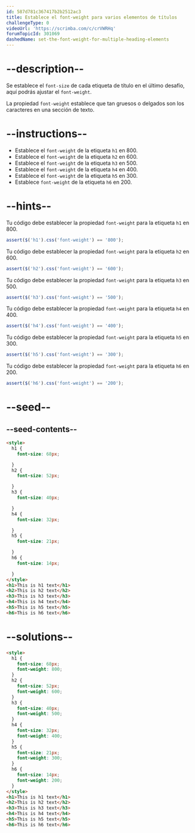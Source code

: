 ```yaml
---
id: 587d781c367417b2b2512ac3
title: Establece el font-weight para varios elementos de títulos
challengeType: 0
videoUrl: 'https://scrimba.com/c/crVWRHq'
forumTopicId: 301069
dashedName: set-the-font-weight-for-multiple-heading-elements
---
```


# --description--

Se establece el `font-size` de cada etiqueta de título en el último desafío, aquí podrás ajustar el `font-weight`.

La propiedad `font-weight` establece que tan gruesos o delgados son los caracteres en una sección de texto.

# --instructions--

<ul><li>Establece el <code>font-weight</code> de la etiqueta <code>h1</code> en 800.</li><li>Establece el <code>font-weight</code> de la etiqueta <code>h2</code> en 600.</li><li>Establece el <code>font-weight</code> de la etiqueta <code>h3</code> en 500.</li><li>Establece el <code>font-weight</code> de la etiqueta <code>h4</code> en 400.</li><li>Establece el <code>font-weight</code> de la etiqueta <code>h5</code> en 300.</li><li>Establece <code>font-weight</code> de la etiqueta <code>h6</code> en 200.</li></ul>

# --hints--

Tu código debe establecer la propiedad `font-weight` para la etiqueta `h1` en 800.

```js
assert($('h1').css('font-weight') == '800');
```

Tu código debe establecer la propiedad `font-weight` para la etiqueta `h2` en 600.

```js
assert($('h2').css('font-weight') == '600');
```

Tu código debe establecer la propiedad `font-weight` para la etiqueta `h3` en 500.

```js
assert($('h3').css('font-weight') == '500');
```

Tu código debe establecer la propiedad `font-weight` para la etiqueta `h4` en 400.

```js
assert($('h4').css('font-weight') == '400');
```

Tu código debe establecer la propiedad `font-weight` para la etiqueta `h5` en 300.

```js
assert($('h5').css('font-weight') == '300');
```

Tu código debe establecer la propiedad `font-weight` para la etiqueta `h6` en 200.

```js
assert($('h6').css('font-weight') == '200');
```

# --seed--

## --seed-contents--

```html
<style>
  h1 {
    font-size: 68px;

  }
  h2 {
    font-size: 52px;

  }
  h3 {
    font-size: 40px;

  }
  h4 {
    font-size: 32px;

  }
  h5 {
    font-size: 21px;

  }
  h6 {
    font-size: 14px;

  }
</style>
<h1>This is h1 text</h1>
<h2>This is h2 text</h2>
<h3>This is h3 text</h3>
<h4>This is h4 text</h4>
<h5>This is h5 text</h5>
<h6>This is h6 text</h6>
```

# --solutions--

```html
<style>
  h1 {
    font-size: 68px;
    font-weight: 800;
  }
  h2 {
    font-size: 52px;
    font-weight: 600;
  }
  h3 {
    font-size: 40px;
    font-weight: 500;
  }
  h4 {
    font-size: 32px;
    font-weight: 400;
  }
  h5 {
    font-size: 21px;
    font-weight: 300;
  }
  h6 {
    font-size: 14px;
    font-weight: 200;
  }
</style>
<h1>This is h1 text</h1>
<h2>This is h2 text</h2>
<h3>This is h3 text</h3>
<h4>This is h4 text</h4>
<h5>This is h5 text</h5>
<h6>This is h6 text</h6>
```
